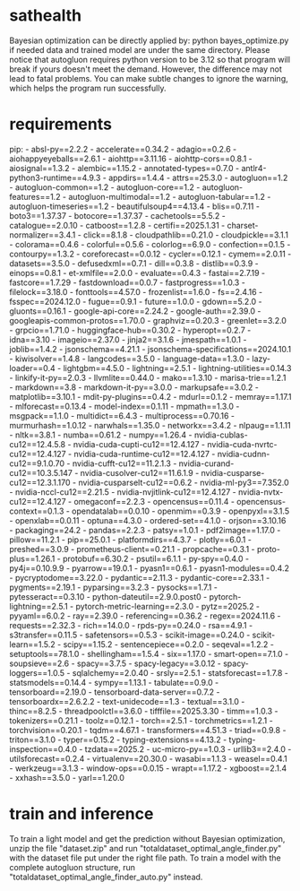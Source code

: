 # sathealth
Bayesian optimization can be directly applied by: python bayes_optimize.py if needed data and trained model are under the same directory.
Please notice that autogluon requires python version to be 3.12 so that program will break if yours doesn't meet the demand. However, the difference may not lead to fatal problems. You can make subtle changes to ignore the warning, which helps the program run successfully.

# requirements
pip:
      - absl-py==2.2.2
      - accelerate==0.34.2
      - adagio==0.2.6
      - aiohappyeyeballs==2.6.1
      - aiohttp==3.11.16
      - aiohttp-cors==0.8.1
      - aiosignal==1.3.2
      - alembic==1.15.2
      - annotated-types==0.7.0
      - antlr4-python3-runtime==4.9.3
      - appdirs==1.4.4
      - attrs==25.3.0
      - autogluon==1.2
      - autogluon-common==1.2
      - autogluon-core==1.2
      - autogluon-features==1.2
      - autogluon-multimodal==1.2
      - autogluon-tabular==1.2
      - autogluon-timeseries==1.2
      - beautifulsoup4==4.13.4
      - blis==0.7.11
      - boto3==1.37.37
      - botocore==1.37.37
      - cachetools==5.5.2
      - catalogue==2.0.10
      - catboost==1.2.8
      - certifi==2025.1.31
      - charset-normalizer==3.4.1
      - click==8.1.8
      - cloudpathlib==0.21.0
      - cloudpickle==3.1.1
      - colorama==0.4.6
      - colorful==0.5.6
      - colorlog==6.9.0
      - confection==0.1.5
      - contourpy==1.3.2
      - coreforecast==0.0.12
      - cycler==0.12.1
      - cymem==2.0.11
      - datasets==3.5.0
      - defusedxml==0.7.1
      - dill==0.3.8
      - distlib==0.3.9
      - einops==0.8.1
      - et-xmlfile==2.0.0
      - evaluate==0.4.3
      - fastai==2.7.19
      - fastcore==1.7.29
      - fastdownload==0.0.7
      - fastprogress==1.0.3
      - filelock==3.18.0
      - fonttools==4.57.0
      - frozenlist==1.6.0
      - fs==2.4.16
      - fsspec==2024.12.0
      - fugue==0.9.1
      - future==1.0.0
      - gdown==5.2.0
      - gluonts==0.16.1
      - google-api-core==2.24.2
      - google-auth==2.39.0
      - googleapis-common-protos==1.70.0
      - graphviz==0.20.3
      - greenlet==3.2.0
      - grpcio==1.71.0
      - huggingface-hub==0.30.2
      - hyperopt==0.2.7
      - idna==3.10
      - imageio==2.37.0
      - jinja2==3.1.6
      - jmespath==1.0.1
      - joblib==1.4.2
      - jsonschema==4.21.1
      - jsonschema-specifications==2024.10.1
      - kiwisolver==1.4.8
      - langcodes==3.5.0
      - language-data==1.3.0
      - lazy-loader==0.4
      - lightgbm==4.5.0
      - lightning==2.5.1
      - lightning-utilities==0.14.3
      - linkify-it-py==2.0.3
      - llvmlite==0.44.0
      - mako==1.3.10
      - marisa-trie==1.2.1
      - markdown==3.8
      - markdown-it-py==3.0.0
      - markupsafe==3.0.2
      - matplotlib==3.10.1
      - mdit-py-plugins==0.4.2
      - mdurl==0.1.2
      - memray==1.17.1
      - mlforecast==0.13.4
      - model-index==0.1.11
      - mpmath==1.3.0
      - msgpack==1.1.0
      - multidict==6.4.3
      - multiprocess==0.70.16
      - murmurhash==1.0.12
      - narwhals==1.35.0
      - networkx==3.4.2
      - nlpaug==1.1.11
      - nltk==3.8.1
      - numba==0.61.2
      - numpy==1.26.4
      - nvidia-cublas-cu12==12.4.5.8
      - nvidia-cuda-cupti-cu12==12.4.127
      - nvidia-cuda-nvrtc-cu12==12.4.127
      - nvidia-cuda-runtime-cu12==12.4.127
      - nvidia-cudnn-cu12==9.1.0.70
      - nvidia-cufft-cu12==11.2.1.3
      - nvidia-curand-cu12==10.3.5.147
      - nvidia-cusolver-cu12==11.6.1.9
      - nvidia-cusparse-cu12==12.3.1.170
      - nvidia-cusparselt-cu12==0.6.2
      - nvidia-ml-py3==7.352.0
      - nvidia-nccl-cu12==2.21.5
      - nvidia-nvjitlink-cu12==12.4.127
      - nvidia-nvtx-cu12==12.4.127
      - omegaconf==2.2.3
      - opencensus==0.11.4
      - opencensus-context==0.1.3
      - opendatalab==0.0.10
      - openmim==0.3.9
      - openpyxl==3.1.5
      - openxlab==0.0.11
      - optuna==4.3.0
      - ordered-set==4.1.0
      - orjson==3.10.16
      - packaging==24.2
      - pandas==2.2.3
      - patsy==1.0.1
      - pdf2image==1.17.0
      - pillow==11.2.1
      - pip==25.0.1
      - platformdirs==4.3.7
      - plotly==6.0.1
      - preshed==3.0.9
      - prometheus-client==0.21.1
      - propcache==0.3.1
      - proto-plus==1.26.1
      - protobuf==6.30.2
      - psutil==6.1.1
      - py-spy==0.4.0
      - py4j==0.10.9.9
      - pyarrow==19.0.1
      - pyasn1==0.6.1
      - pyasn1-modules==0.4.2
      - pycryptodome==3.22.0
      - pydantic==2.11.3
      - pydantic-core==2.33.1
      - pygments==2.19.1
      - pyparsing==3.2.3
      - pysocks==1.7.1
      - pytesseract==0.3.10
      - python-dateutil==2.9.0.post0
      - pytorch-lightning==2.5.1
      - pytorch-metric-learning==2.3.0
      - pytz==2025.2
      - pyyaml==6.0.2
      - ray==2.39.0
      - referencing==0.36.2
      - regex==2024.11.6
      - requests==2.32.3
      - rich==14.0.0
      - rpds-py==0.24.0
      - rsa==4.9.1
      - s3transfer==0.11.5
      - safetensors==0.5.3
      - scikit-image==0.24.0
      - scikit-learn==1.5.2
      - scipy==1.15.2
      - sentencepiece==0.2.0
      - seqeval==1.2.2
      - setuptools==78.1.0
      - shellingham==1.5.4
      - six==1.17.0
      - smart-open==7.1.0
      - soupsieve==2.6
      - spacy==3.7.5
      - spacy-legacy==3.0.12
      - spacy-loggers==1.0.5
      - sqlalchemy==2.0.40
      - srsly==2.5.1
      - statsforecast==1.7.8
      - statsmodels==0.14.4
      - sympy==1.13.1
      - tabulate==0.9.0
      - tensorboard==2.19.0
      - tensorboard-data-server==0.7.2
      - tensorboardx==2.6.2.2
      - text-unidecode==1.3
      - textual==3.1.0
      - thinc==8.2.5
      - threadpoolctl==3.6.0
      - tifffile==2025.3.30
      - timm==1.0.3
      - tokenizers==0.21.1
      - toolz==0.12.1
      - torch==2.5.1
      - torchmetrics==1.2.1
      - torchvision==0.20.1
      - tqdm==4.67.1
      - transformers==4.51.3
      - triad==0.9.8
      - triton==3.1.0
      - typer==0.15.2
      - typing-extensions==4.13.2
      - typing-inspection==0.4.0
      - tzdata==2025.2
      - uc-micro-py==1.0.3
      - urllib3==2.4.0
      - utilsforecast==0.2.4
      - virtualenv==20.30.0
      - wasabi==1.1.3
      - weasel==0.4.1
      - werkzeug==3.1.3
      - window-ops==0.0.15
      - wrapt==1.17.2
      - xgboost==2.1.4
      - xxhash==3.5.0
      - yarl==1.20.0

# train and inference 
To train a light model and get the prediction without Bayesian optimization, unzip the file "dataset.zip" and run "totaldataset_optimal_angle_finder.py" with the dataset file put under the right file path.
To train a model with the complete autogluon structure, run "totaldataset_optimal_angle_finder_auto.py" instead.
